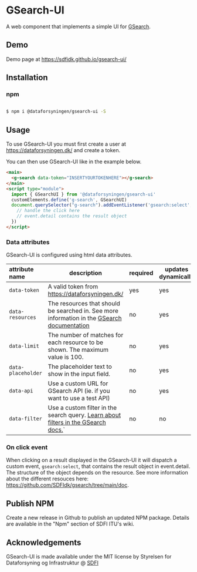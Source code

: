 # GSearch-UI

A web component that implements a simple UI for [GSearch](https://github.com/SDFIdk/gsearch).

## Demo

Demo page at https://sdfidk.github.io/gsearch-ui/

## Installation

### npm

```bash

$ npm i @dataforsyningen/gsearch-ui -S

```

## Usage

To use GSearch-UI you must first create a user at https://dataforsyningen.dk/ and create a token.

You can then use GSearch-UI like in the example below.

```html
<main>
  <g-search data-token="INSERTYOURTOKENHERE"></g-search>
</main>
<script type="module">
  import { GSearchUI } from '@dataforsyningen/gsearch-ui'
  customElements.define('g-search', GSearchUI)
  document.querySelector("g-search").addEventListener('gsearch:select', (event) => {
    // handle the click here
    // event.detail contains the result object
  })
</script>
```

### Data attributes

GSearch-UI is configured using html data attributes.

|attribute name|description|required|updates dynamically|default|
|:---|---|---|---|---|
|`data-token`|A valid token from https://dataforsyningen.dk/|yes|yes|`NaN`|
|`data-resources`|The resources that should be searched in. See more information in the [GSearch documentation](https://github.com/SDFIdk/gsearch/tree/main/doc)|no|yes|`navngivenvej,husnummer,adresse,stednavn,kommune,region,retskreds,postnummer,opstillingskreds,sogn,politikreds,matrikel,matrikel_udgaaet`|
|`data-limit`|The number of matches for each resource to be shown. The maximum value is 100.|no|yes|`10`|
|`data-placeholder`|The placeholder text to show in the input field.|no|yes|`søg...`|
|`data-api`|Use a custom URL for GSearch API (ie. if you want to use a test API)|no|yes|`https://api.dataforsyningen.dk/rest/gsearch/v1.0/`|
|`data-filter`|Use a custom filter in the search query. [Learn about filters in the GSearch docs.](https://github.com/SDFIdk/gsearch/tree/main/doc#filter)`|no|no|none|

### On click event

When clicking on a result displayed in the GSearch-UI it will dispatch a custom event, `gsearch:select`, that contains the result object in event.detail. The structure of the object depends on the resource. See more information about the different resouces here: https://github.com/SDFIdk/gsearch/tree/main/doc.

## Publish NPM

Create a new release in Github to publish an updated NPM package.
Details are available in the "Npm" section of SDFI ITU's wiki.

## Acknowledgements

GSearch-UI is made available under the MIT license by
Styrelsen for Dataforsyning og Infrastruktur @ [SDFI](https://sdfi.dk/)
